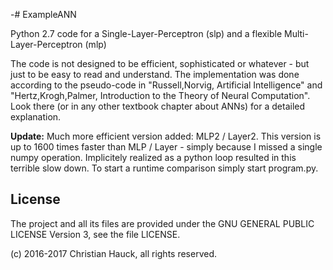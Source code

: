 -# ExampleANN

Python 2.7 code for a Single-Layer-Perceptron (slp) and a flexible Multi-Layer-Perceptron (mlp)

The code is not designed to be efficient, sophisticated or whatever - but just to be easy to read and understand. The implementation was done according to the pseudo-code in "Russell,Norvig, Artificial Intelligence" and "Hertz,Krogh,Palmer, Introduction to the Theory of Neural Computation". Look there (or in any other textbook chapter about ANNs) for a detailed explanation.

**Update:** Much more efficient version added: MLP2 / Layer2. This version is up to 1600 times faster than MLP / Layer - simply because I missed a single numpy operation. Implicitely realized as a python loop resulted in this terrible slow down. To start a runtime comparison simply start program.py.

## License

The project and all its files are provided under the GNU GENERAL PUBLIC LICENSE Version 3, see the file LICENSE.

(c) 2016-2017 Christian Hauck, all rights reserved.

